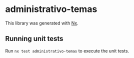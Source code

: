 # administrativo-temas

This library was generated with [Nx](https://nx.dev).

## Running unit tests

Run `nx test administrativo-temas` to execute the unit tests.
